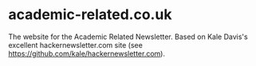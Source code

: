 # academic-related.co.uk
The website for the Academic Related Newsletter. Based on Kale Davis's excellent hackernewsletter.com site (see https://github.com/kale/hackernewsletter.com).

